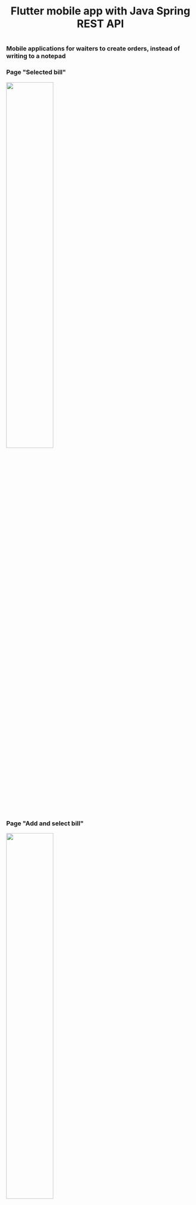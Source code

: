 <h1 align="center">Flutter mobile app with Java Spring REST API<h1/>
<h3>Mobile applications for waiters to create orders, instead of writing to a notepad<h3/>
<p>Page "Selected bill"<p/>
<img src="https://sun9-77.userapi.com/impg/gkxp6PavR1QYGCx9razVB6qzOV0JlquoKXwJnA/C8BjzogH80Y.jpg?size=263x541&quality=96&sign=62d6c263201b609db003b90be6ab0c5c&type=album" height="50%" align="center"/>
<p>Page "Add and select bill"<p/>
<img src="https://sun9-6.userapi.com/impg/KTkq1eymoE6yzaiHeFW5jKjgnMy9nMPze9NPCA/5p5isv4gG3I.jpg?size=266x546&quality=96&sign=d92eb115242e527618aa55a74900e93f&type=album" height="50%" align="center"/>
  <p>Page "Notes"<p/>
<img src="https://sun9-53.userapi.com/impg/oX85UdAsqwHTvcOKh1IkwxBDmdHVxMvZuvc5sQ/TBOODxiyEBo.jpg?size=289x593&quality=96&sign=838caf482fd7a44a0b8cd4f224006b67&type=album" height="50%" align="center"/>
